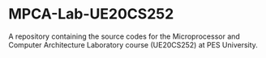 # MPCA-Lab-UE20CS252
A repository containing the source codes for the Microprocessor and Computer Architecture Laboratory course (UE20CS252) at PES University.
